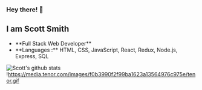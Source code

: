 ### Hey there! 👋

## I am Scott Smith

  <ul>
    <li> **Full Stack Web Developer** </li>
    <li> **Languages :** HTML, CSS, JavaScript, React, Redux, Node.js, Express, SQL </li>
  </ul>  

![Scott's github stats](https://github-readme-stats.vercel.app/api?username=ScottSmith23)
!https://media.tenor.com/images/f0b3990f2f99ba1623a13564976c975e/tenor.gif
<!--
**ScottSmith23/ScottSmith23** is a ✨ _special_ ✨ repository because its `README.md` (this file) appears on your GitHub profile.

Here are some ideas to get you started:

- 🔭 I’m currently working on ...
- 🌱 I’m currently learning ...
- 👯 I’m looking to collaborate on ...
- 🤔 I’m looking for help with ...
- 💬 Ask me about ...
- 📫 How to reach me: ...
- 😄 Pronouns: ...
- ⚡ Fun fact: ...
-->
